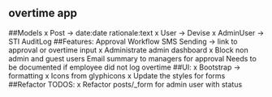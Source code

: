 ## overtime app

##Models
x Post -> date:date rationale:text
x User -> Devise
x AdminUser -> STI
AuditLog
##Features:
Approval Workflow
SMS Sending -> link to approval or overtime input
x Administrate admin dashboard
x Block non admin and guest users
Email summary to managers for approval
Needs to be documented if employee did not log overtime
##UI:
x Bootstrap -> formatting
x Icons from glyphicons
x Update the styles for forms
##Refactor TODOS:
x Refactor posts/_form for admin user with status

